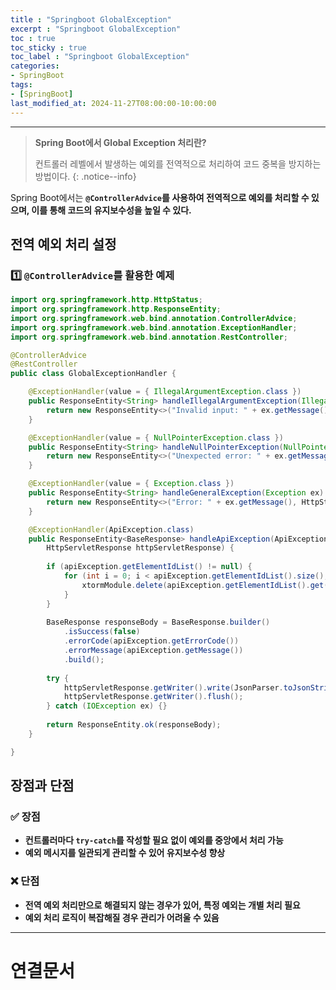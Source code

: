 ```yaml
---
title : "Springboot GlobalException"
excerpt : "Springboot GlobalException"
toc : true
toc_sticky : true
toc_label : "Springboot GlobalException"
categories:
- SpringBoot
tags:
- [SpringBoot]
last_modified_at: 2024-11-27T08:00:00-10:00:00
---
```

  
---
  
> **Spring Boot에서 Global Exception 처리란?**  
>
>  컨트롤러 레벨에서 발생하는 예외를 전역적으로 처리하여 코드 중복을 방지하는 방법이다. 
{: .notice--info}  

  Spring Boot에서는 **`@ControllerAdvice`를 사용하여 전역적으로 예외를 처리할 수 있으며, 이를 통해 코드의 유지보수성을 높일 수 있다.**
  
## 전역 예외 처리 설정
  
### 1️⃣ `@ControllerAdvice`를 활용한 예제
  
```java
import org.springframework.http.HttpStatus;
import org.springframework.http.ResponseEntity;
import org.springframework.web.bind.annotation.ControllerAdvice;
import org.springframework.web.bind.annotation.ExceptionHandler;
import org.springframework.web.bind.annotation.RestController;

@ControllerAdvice
@RestController
public class GlobalExceptionHandler {

    @ExceptionHandler(value = { IllegalArgumentException.class })
    public ResponseEntity<String> handleIllegalArgumentException(IllegalArgumentException ex) {
        return new ResponseEntity<>("Invalid input: " + ex.getMessage(), HttpStatus.BAD_REQUEST);
    }

    @ExceptionHandler(value = { NullPointerException.class })
    public ResponseEntity<String> handleNullPointerException(NullPointerException ex) {
        return new ResponseEntity<>("Unexpected error: " + ex.getMessage(), HttpStatus.INTERNAL_SERVER_ERROR);
    }

    @ExceptionHandler(value = { Exception.class })
    public ResponseEntity<String> handleGeneralException(Exception ex) {
        return new ResponseEntity<>("Error: " + ex.getMessage(), HttpStatus.INTERNAL_SERVER_ERROR);
    }

	@ExceptionHandler(ApiException.class)
	public ResponseEntity<BaseResponse> handleApiException(ApiException apiException,
	    HttpServletResponse httpServletResponse) {
	
	    if (apiException.getElementIdList() != null) {
	        for (int i = 0; i < apiException.getElementIdList().size(); i++) {
	            xtormModule.delete(apiException.getElementIdList().get(i));
	        }
	    }
	
	    BaseResponse responseBody = BaseResponse.builder()
	        .isSuccess(false)
	        .errorCode(apiException.getErrorCode())
	        .errorMessage(apiException.getMessage())
	        .build();
	
	    try {
	        httpServletResponse.getWriter().write(JsonParser.toJsonString(responseBody));
	        httpServletResponse.getWriter().flush();
	    } catch (IOException ex) {}
	
	    return ResponseEntity.ok(responseBody);
	}

}
```
  
## 장점과 단점
  
### ✅ 장점
- **컨트롤러마다 `try-catch`를 작성할 필요 없이 예외를 중앙에서 처리 가능**  
- **예외 메시지를 일관되게 관리할 수 있어 유지보수성 향상**  
  
### ❌ 단점
- **전역 예외 처리만으로 해결되지 않는 경우가 있어, 특정 예외는 개별 처리 필요**  
- **예외 처리 로직이 복잡해질 경우 관리가 어려울 수 있음**  

---
  
# 연결문서
